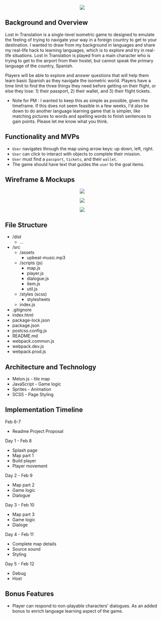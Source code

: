 <p align="center"> 
  <img src="https://i.ibb.co/J3ryc2m/Screen-Shot-2021-02-06-at-10-05-18-PM.png">
</p>


## Background and Overview
Lost in Translation is a single-level isometric game to designed to emulate the feeling of trying to navigate your way in a foreign country to get to your destination. I wanted to draw from my background in languages and share my real-life hack to learning languages, which is to explore and try in real-life situations. Lost in Translation is played from a main character who is trying to get to the airport from their hostel, but cannot speak the primary language of the country, Spanish. 

Players will be able to explore and answer questions that will help them learn basic Spanish as they navigate the isometric world. Players have a time limit to find the three things they need before getting on their flight, or else they lose: 1) their passport, 2) their wallet, and 3) their flight tickets. 

* Note for PM : I wanted to keep this as simple as possible, given the timeframe. If this does not seem feasible in a few weeks, I'd also be down to do another language learning game that is simpler, like matching pictures to words and spelling words to finish sentences to gain points. Please let me know what you think.

## Functionality and MVPs
* `User` navigates through the map using arrow keys: up down, left, right.
* `User` can click to interact with objects to complete their mission.
* `User` must find a `passport`, `tickets`, and their `wallet`.
* The game should have text that guides the `user` to the goal items.

## Wireframe & Mockups

<p align="center"> 
  <img src="https://i.ibb.co/m8mJM8Q/Screen-Shot-2021-02-08-at-12-22-57-AM.png">
</p>


<p align="center"> 
  <img src="https://i.ibb.co/9s4wPB5/splash.png">
</p>


<p align="center"> 
  <img src="https://i.ibb.co/Lhkjyyg/part-1.png">
</p>

## File Structure
* /dist
    * ...
* /src
    * /assets
        * upbeat-music.mp3
    * /scripts (js)
        * map.js
        * player.js
        * dialogue.js 
        * item.js
        * util.js
    * /styles (scss)
        * stylesheets
    * index.js
* .gitignore
* index.html
* package-lock.json
* package.json
* postcss.config.js
* README.md
* webpack.common.js
* webpack.dev.js
* webpack.prod.js

## Architecture and Technology
* Melon.js - tile map
* JavaScript - Game logic
* Sprites - Animation
* SCSS - Page Styling 

## Implementation Timeline
Feb 6-7
* Readme Project Proposal

Day 1 - Feb 8
* Splash page
* Map part 1
* Build player
* Player movement

Day 2 - Feb 9
* Map part 2
* Game logic
* Dialogue

Day 3 - Feb 10
* Map part 3
* Game logic
* Dialoge

Day 4 - Feb 11
* Complete map details
* Source sound
* Styling

Day 5 - Feb 12
* Debug
* Host

## Bonus Features
* Player can respond to non-playable characters' dialogues. As an added bonus to enrich language learning aspect of the game.
